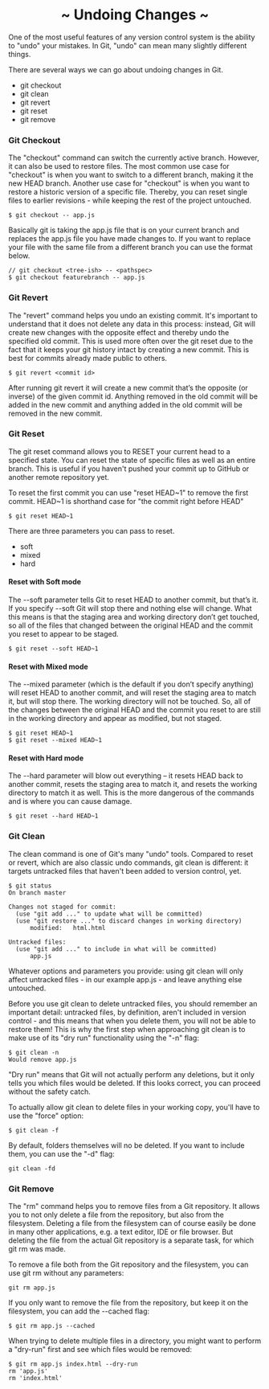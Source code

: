 <h1 align='center'>~ Undoing Changes ~</h1>

<p>One of the most useful features of any version control system is the ability to "undo" your mistakes. In Git, "undo" can mean many slightly different things.</p>

<p>There are several ways we can go about undoing changes in Git.</p>

<ul>
  <li>git checkout</li>
  <li>git clean</li>
  <li>git revert</li>
  <li>git reset</li>
  <li>git remove</li>
</ul>

<h3>Git Checkout</h3>

<p>The "checkout" command can switch the currently active branch. However, it can also be used to restore files. The most common use case for "checkout" is when you want to switch to a different branch, making it the new HEAD branch. Another use case for "checkout" is when you want to restore a historic version of a specific file. Thereby, you can reset single files to earlier revisions - while keeping the rest of the project untouched.</p>

```
$ git checkout -- app.js
```

<p>Basically git is taking the app.js file that is on your current branch and replaces the app.js file you have made changes to. If you want to replace your file with the same file from a different branch you can use the format below.</p>

```
// git checkout <tree-ish> -- <pathspec>
$ git checkout featurebranch -- app.js
```

<h3>Git Revert</h3>

<p>The "revert" command helps you undo an existing commit. It's important to understand that it does not delete any data in this process: instead, Git will create new changes with the opposite effect and thereby undo the specified old commit. This is used more often over the git reset due to the fact that it keeps your git history intact by creating a new commit. This is best for commits already made public to others.</p>

```
$ git revert <commit id>
```

<p>After running git revert it will create a new commit that’s the opposite (or inverse) of the given commit id. Anything removed in the old commit will be added in the new commit and anything added in the old commit will be removed in the new commit.</p>

<h3>Git Reset</h3>

<p>The git reset command allows you to RESET your current head to a specified state. You can reset the state of specific files as well as an entire branch. This is useful if you haven't pushed your commit up to GitHub or another remote repository yet.</p>

<p>To reset the first commit you can use "reset HEAD~1" to remove the first commit. HEAD~1 is shorthand case for "the commit right before HEAD"</p>

```
$ git reset HEAD~1
```

<p>There are three parameters you can pass to reset.</p>

<ul>
  <li>soft</li>
  <li>mixed</li>
  <li>hard</li>
</ul>

<h4>Reset with Soft mode</h4>

<p>The --soft parameter tells Git to reset HEAD to another commit, but that’s it. If you specify --soft Git will stop there and nothing else will change. What this means is that the staging area and working directory don’t get touched, so all of the files that changed between the original HEAD and the commit you reset to appear to be staged.</p>

```
$ git reset --soft HEAD~1
```

<h4>Reset with Mixed mode</h4>

<p>The --mixed parameter (which is the default if you don’t specify anything) will reset HEAD to another commit, and will reset the staging area to match it, but will stop there. The working directory will not be touched. So, all of the changes between the original HEAD and the commit you reset to are still in the working directory and appear as modified, but not staged.</p>

```
$ git reset HEAD~1
$ git reset --mixed HEAD~1
```

<h4>Reset with Hard mode</h4>

<p>The --hard parameter will blow out everything – it resets HEAD back to another commit, resets the staging area to match it, and resets the working directory to match it as well. This is the more dangerous of the commands and is where you can cause damage. </p>

```
$ git reset --hard HEAD~1
```

<h3>Git Clean</h3>

<p>The clean command is one of Git's many "undo" tools. Compared to reset or revert, which are also classic undo commands, git clean is different: it targets untracked files that haven't been added to version control, yet.</p>

```
$ git status
On branch master

Changes not staged for commit:
  (use "git add ..." to update what will be committed)
  (use "git restore ..." to discard changes in working directory)
      modified:   html.html

Untracked files:
  (use "git add ..." to include in what will be committed)
      app.js
```

<p>Whatever options and parameters you provide: using git clean will only affect untracked files - in our example app.js - and leave anything else untouched.</p>

<p>Before you use git clean to delete untracked files, you should remember an important detail: untracked files, by definition, aren't included in version control - and this means that when you delete them, you will not be able to restore them! This is why the first step when approaching git clean is to make use of its "dry run" functionality using the "-n" flag:</p>

```
$ git clean -n
Would remove app.js
```

<p>"Dry run" means that Git will not actually perform any deletions, but it only tells you which files would be deleted. If this looks correct, you can proceed without the safety catch.</p>

<p>To actually allow git clean to delete files in your working copy, you'll have to use the "force" option:</p>

```
$ git clean -f
```

<p>By default, folders themselves will no be deleted. If you want to include them, you can use the "-d" flag:</p>

```
git clean -fd
```

<h3>Git Remove</h3>

<p>The "rm" command helps you to remove files from a Git repository. It allows you to not only delete a file from the repository, but also from the filesystem. Deleting a file from the filesystem can of course easily be done in many other applications, e.g. a text editor, IDE or file browser. But deleting the file from the actual Git repository is a separate task, for which git rm was made.</p>

<p>To remove a file both from the Git repository and the filesystem, you can use git rm without any parameters:</p>

```
git rm app.js
```

<p>If you only want to remove the file from the repository, but keep it on the filesystem, you can add the --cached flag:</p>

```
$ git rm app.js --cached
```

<p>When trying to delete multiple files in a directory, you might want to perform a "dry-run" first and see which files would be removed:</p>

```
$ git rm app.js index.html --dry-run
rm 'app.js'
rm 'index.html'
```

